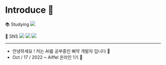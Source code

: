 
<!--
<img src="https://capsule-render.vercel.app/api?type=waving&color=F7EFE9&height=300&section=header&text=Hello,%20Seonah!&fontSize=90" />
-->

# Introduce 📌 
 📚 Studying
<img src="https://img.shields.io/badge/Python-1C768F?style=flat&logo=Python&logoColor=white"/>
  
📲 SNS
<a href="https://www.instagram.com/novemberseon/"><img src="https://img.shields.io/badge/Instagram-ff1493?style=flat&logo=Instagram&logoColor=white"/></a> <a href="https://blog.naver.com/seonah981107"><img src="https://img.shields.io/badge/Blog-바탕색?style=flat&logo=Naver&logoColor=white"/></a>  <img src="https://img.shields.io/badge/Gmail-dc143c?style=flat&logo=Gmail&logoColor=white"/></a>


-----

- 안녕하세요 ! 저는 AI를 공부중인 삐약 개발자 입니다 🐣
- Oct / 17 / 2022 ~ Aiffel 온라인 1기  🌱 









<!--
**SSEONAH/SSEONAH** is a ✨ _special_ ✨ repository because its `README.md` (this file) appears on your GitHub profile.

Here are some ideas to get you started:

- 🔭 I’m currently working on ...
- 🌱 I’m currently learning ...
- 👯 I’m looking to collaborate on ...
- 🤔 I’m looking for help with ...
- 💬 Ask me about ...
- 📫 How to reach me: ...
- 😄 Pronouns: ...
- ⚡ Fun fact: ...
-->
